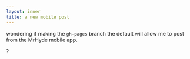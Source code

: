```yaml
---
layout: inner
title: a new mobile post
---
```

wondering if making the `gh-pages` branch the default will allow me to post from the MrHyde mobile app.

?

<script src="https://cashmusic.org/public/cashmusic.js" data-element="9491">
